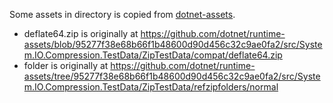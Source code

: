 Some assets in directory is copied from [dotnet-assets].

- deflate64.zip is originally at https://github.com/dotnet/runtime-assets/blob/95277f38e68b66f1b48600d90d456c32c9ae0fa2/src/System.IO.Compression.TestData/ZipTestData/compat/deflate64.zip
- folder is originally at https://github.com/dotnet/runtime-assets/tree/95277f38e68b66f1b48600d90d456c32c9ae0fa2/src/System.IO.Compression.TestData/ZipTestData/refzipfolders/normal

[dotnet-assets]: https://github.com/dotnet/runtime-assets
